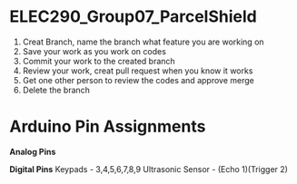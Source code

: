 # ELEC290_Group07_ParcelShield
1. Creat Branch, name the branch what feature you are working on
2. Save your work as you work on codes
3. Commit your work to the created branch
4. Review your work, creat pull request when you know it works
5. Get one other person to review the codes and approve merge
6. Delete the branch


# Arduino Pin Assignments
**Analog Pins**

   
**Digital Pins**
Keypads - 3,4,5,6,7,8,9
Ultrasonic Sensor - (Echo 1)(Trigger 2)

